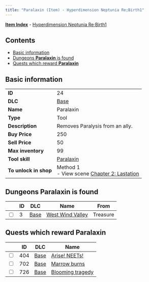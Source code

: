 ```yaml
---
title: "Paralaxin (Item) - Hyperdimension Neptunia Re;Birth1"
---
```


[**Item Index**](/neptunia/rb1/item/index.html) - [Hyperdimension Neptunia Re;Birth1](/neptunia/rb1)

## Contents

- [Basic information](#basic-information)
- [Dungeons **Paralaxin** is found](#dungeons-paralaxin-is-found)
- [Quests which reward **Paralaxin**](#quests-which-reward-paralaxin)

## Basic information

|   |   |
| -- | -- |
| **ID** | 24 |
| **DLC** | [Base](/neptunia/rb1/dlc/1-base.html) |
| **Name** | Paralaxin |
| **Type** | Tool |
| **Description** | Removes Paralysis from an ally. |
| **Buy Price** | 250 |
| **Sell Price** | 50 |
| **Max inventory** | 99 |
| **Tool skill** | [Paralaxin](/neptunia/rb1/skill/1-10024-paralaxin.html) |
| **To unlock in shop** | Method 1<br />- View scene [Chapter 2: Lastation](/neptunia/rb1/scene/1-202-chapter-2-lastation.html) |

## Dungeons **Paralaxin** is found

|    | ID | DLC | Name | From |
| -- | -- | --- | ---- | ---- |
| <input type="checkbox" id="rb1-dungeon-1-3" class="trackbox" /> | 3 | [Base](/neptunia/rb1/dlc/1-base.html) | [West Wind Valley](/neptunia/rb1/dungeon/1-3-west-wind-valley.html) | Treasure |

## Quests which reward **Paralaxin**

|    | ID | DLC | Name |
| -- | -- | --- | ---- |
| <input type="checkbox" id="rb1-quest-1-404" class="trackbox" /> | 404 | [Base](/neptunia/rb1/dlc/1-base.html) | [Arise! NEETs!](/neptunia/rb1/quest/1-404-arise-neets.html) |
| <input type="checkbox" id="rb1-quest-1-702" class="trackbox" /> | 702 | [Base](/neptunia/rb1/dlc/1-base.html) | [Marrow burns](/neptunia/rb1/quest/1-702-marrow-burns.html) |
| <input type="checkbox" id="rb1-quest-1-726" class="trackbox" /> | 726 | [Base](/neptunia/rb1/dlc/1-base.html) | [Blooming tragedy](/neptunia/rb1/quest/1-726-blooming-tragedy.html) |